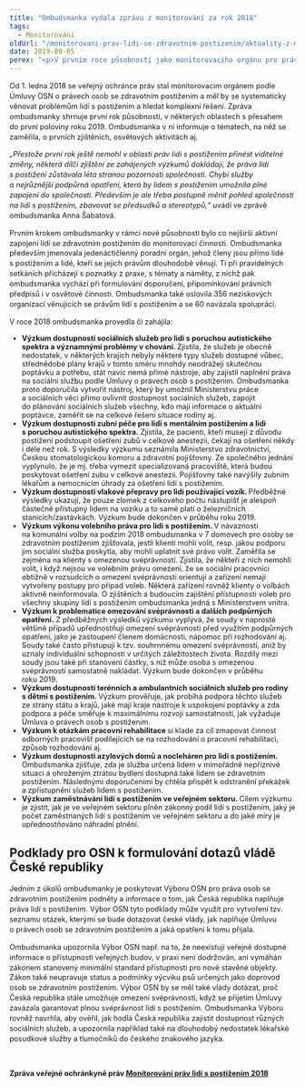 ```yaml
---
title: "Ombudsmanka vydala zprávu z monitorování za rok 2018"
tags:
  - Monitorování
oldUrl: "/monitorovani-prav-lidi-se-zdravotnim-postizenim/aktuality-z-monitorovani/aktuality-z-monitorovani-2019/ombudsmanka-vydala-zpravu-z-monitorovani-za-rok-2018/"
date: 2019-09-05
perex: "<p>V prvním roce působnosti jako monitorovacího orgánu pro práva lidí s postižením zahájila ombudsmanka řadu výzkumů k zásadním tématům a problémům. Na jejich vytipování se výrazně podíleli přímo lidé s postižením, zejména prostřednictvím poradního orgánu ombudsmanky. Na některé zjištěné nedostatky upozornila ombudsmanka Výbor OSN pro práva osob se zdravotním postižením.</p>"
---
```


<!-- imported from the old website -->

<p style="line-height: 17.92px; font-size: 12.8px;">Od 1. ledna 2018 se veřejný ochránce práv stal monitorovacím orgánem podle Úmluvy OSN o právech osob se zdravotním postižením a měl by se systematicky věnovat problémům lidí s postižením a hledat komplexní řešení. Zpráva ombudsmanky shrnuje první rok působnosti, v některých oblastech s přesahem do první poloviny roku 2019. Ombudsmanka v ní informuje o tématech, na něž se zaměřila, o prvních zjištěních, osvětových aktivitách aj.</p><p style="line-height: 17.92px; font-size: 12.8px;"><i>„Přestože první rok ještě nemohl v oblasti práv lidí s postižením přinést viditelné změny, některá dílčí zjištění ze zahájených výzkumů dokládají, že práva lidí s postižení zůstávala léta stranou pozornosti společnosti. Chybí služby a nejrůznější podpůrná opatření, která by lidem s postižením umožnila plné zapojení do společnosti. Především je ale třeba postupně měnit pohled společnosti na lidi s postižením, zbavovat se předsudků a stereotypů,“</i> uvádí ve zprávě ombudsmanka Anna Šabatová.</p><p style="line-height: 17.92px; font-size: 12.8px;">Prvním krokem ombudsmanky v rámci nové působnosti bylo co nejširší aktivní zapojení lidí se zdravotním postižením do monitorovací činnosti. Ombudsmanka především jmenovala jedenáctičlenný poradní orgán, jehož členy jsou přímo lidé s postižením a lidé, kteří se jejich právům dlouhodobě věnují. Ti při pravidelných setkáních přicházejí s poznatky z praxe, s tématy a náměty, z nichž pak ombudsmanka vychází při formulování doporučení, připomínkování právních předpisů i v osvětové činnosti. Ombudsmanka také oslovila 356 neziskových organizací věnujících se právům lidí s postižením a se 60 navázala spolupráci.</p><p style="line-height: 17.92px; font-size: 12.8px;">V roce 2018 ombudsmanka provedla či zahájila:</p><span style="background-color: initial; font-size: 12.8px;"><ul style=""><li style=""><b>Výzkum dostupnosti sociálních služeb pro lidi s poruchou autistického spektra a významnými problémy v chování</b><span style="background-color: initial; font-size: 12.8px;"><b>. </b>Zjistila, že služeb je obecně nedostatek, v některých krajích nebyly některé typy služeb dostupné vůbec, střednědobé plány krajů v tomto směru mnohdy neodrážejí skutečnou poptávku a potřebu, stát navíc nemá přímé nástroje, aby zajistil naplnění práva na sociální službu podle Úmluvy o právech osob s postižením. Ombudsmanka proto doporučila vytvořit nástroj, který by umožnil Ministerstvu práce a sociálních věcí přímo ovlivnit dostupnost sociálních služeb, zapojit do plánování sociálních služeb všechny, kdo mají informace o aktuální poptávce, zaměřit se na celkové řešení situace rodiny aj.</span></li><li style=""><b>Výzkum dostupnosti zubní péče pro lidi s mentálním postižením a lidi s poruchou autistického spektra</b><span style="background-color: initial; font-size: 12.8px;"><b>.</b> Zjistila, že pacienti, kteří musejí z důvodu postižení podstoupit ošetření zubů v celkové anestezii, čekají na ošetření někdy i déle než rok. S výsledky výzkumu seznámila Ministerstvo zdravotnictví, Českou stomatologickou komoru a zdravotní pojišťovny. Ze společného jednání vyplynulo, že je mj. třeba vymezit specializovaná pracoviště, která budou poskytovat ošetření zubu v celkové anestezii. Pojišťovny také navýšily zubním lékařům a nemocnicím úhrady za ošetření lidí s postižením.</span></li><li style=""><span style="font-weight: bold; background-color: initial; font-size: 12.8px;">V</span><b>ýzkum dostupnosti vlakové přepravy pro lidi používající vozík</b><span style="background-color: initial; font-size: 12.8px;"><b>. </b>Předběžné výsledky ukazují, že pouze zlomek z celkového počtu nástupišť je alespoň částečně přístupný lidem na vozíku a to samé platí o železničních stanicích/zastávkách. Výzkum bude dokončen v průběhu roku 2019.</span></li><li style=""><b>Výzkum výkonu volebního práva pro lidi s postižením</b><span style="background-color: initial; font-size: 12.8px;"><b>. </b>V návaznosti na komunální volby na podzim 2018 ombudsmanka v 7 domovech pro osoby se zdravotním postižením zjišťovala, jestli klienti mohli volit, resp. jakou podporu jim sociální služba poskytla, aby mohli uplatnit své právo volit. Zaměřila se zejména na klienty s omezenou svéprávností. Zjistila, že někteří z nich nemohli volit, i když nejsou ve volebním právu omezeni, že se sociální pracovníci obtížně v rozsudcích o omezení svéprávnosti orientují a zařízení nemají vytvořeny postupy pro případ voleb. Některá zařízení rovněž klienty o volbách aktivně neinformovala. O zjištěních a budoucím zajištění přístupnosti voleb pro všechny skupiny lidí s postižením ombudsmanka jedná s Ministerstvem vnitra.</span></li><li style=""><b>Výzkum k problematice omezování svéprávnosti a dalších podpůrných opatření</b><span style="background-color: initial; font-size: 12.8px;"><b>.</b> Z předběžných výsledků výzkumu vyplývá, že soudy v naprosté většině případů upřednostňují omezení svéprávnosti před využitím podpůrných opatření, jako je zastoupení členem domácnosti, nápomoc při rozhodování aj. Soudy také často přistupují k tzv. souhrnnému omezení svéprávnosti, aniž by uznaly individuální schopnosti v určitých záležitostech života. Rozdíly mezi soudy jsou také při stanovení částky, s níž může osoba s omezenou svéprávností samostatně nakládat. Výzkum bude dokončen v průběhu roku 2019.</span></li><li style=""><b>Výzkum dostupnosti terénních a ambulantních sociálních služeb pro rodiny s dětmi s postižením</b><span style="background-color: initial; font-size: 12.8px;"><b>. </b>Výzkum prověřuje, jak probíhá podpora těchto služeb ze strany státu a krajů, jaké mají kraje nástroje k uspokojení poptávky a zda podpora a péče směřuje k maximálnímu rozvoji samostatnosti, jak vyžaduje Úmluva o právech osob s postižením.</span></li><li style=""><b>Výzkum k otázkám pracovní rehabilitace</b><span style="background-color: initial; font-size: 12.8px;"><b> </b>si klade za cíl zmapovat činnost odborných pracovišť podílejících se na rozhodování o pracovní rehabilitaci, způsob rozhodování aj.</span></li><li style=""><b>Výzkum dostupnosti azylových domů a nocleháren pro lidi s postižením</b><span style="background-color: initial; font-size: 12.8px;"><b>. </b>Ombudsmanka zjišťuje, zda je služba určená lidem v mimořádně nepříznivé situaci a ohroženým ztrátou bydlení dostupná také lidem se zdravotním postižením. Následnými doporučeními by chtěla přispět k odstranění překážek a zpřístupnění služeb lidem s postižením.</span></li><li style=""><b>Výzkum zaměstnávání lidí s postižením ve veřejném sektoru</b><span style="background-color: initial; font-size: 12.8px;"><b>. </b>Cílem výzkumu je zjistit, jak je ve veřejném sektoru plněn zákonný podíl lidí s postižením, jaký je počet zaměstnaných lidí s postižením ve veřejném sektoru a do jaké míry je upřednostňováno náhradní plnění.</span></li></ul></span><h2>Podklady pro OSN k formulování dotazů vládě České republiky</h2><p style="line-height: 17.92px; font-size: 12.8px;">Jedním z úkolů ombudsmanky je poskytovat Výboru OSN pro práva osob se zdravotním postižením podněty a informace o tom, jak Česká republika naplňuje práva lidí s postižením. Výbor OSN tyto podklady může využít pro vytvoření tzv. seznamu otázek, kterými se bude dotazovat české vlády, jak naplňuje Úmluvu o právech osob se zdravotním postižením a jaká opatření k tomu přijala.</p><p style="line-height: 17.92px; font-size: 12.8px;">Ombudsmanka upozornila Výbor OSN např. na to, že neexistují veřejně dostupné informace o přístupnosti veřejných budov, v praxi není dodržován, ani vymáhán zákonem stanovený minimální standard přístupnosti pro nově stavěné objekty. Zákon také neupravuje status a podmínky výcviku psů určených jako doprovod osob se zdravotním postižením. Výbor OSN by se měl také vlády dotázat, proč Česká republika stále umožňuje omezení svéprávnosti, když se přijetím Úmluvy zavázala garantovat plnou svéprávnost lidí s postižením. Ombudsmanka Výboru rovněž navrhla, aby ověřil, jak hodlá Česká republika zajistit dostupnost různých sociálních služeb, a upozornila například také na dlouhodobý nedostatek lékařské posudkové služby a tlumočníků do českého znakového jazyka.</p><p style="line-height: 17.92px; font-size: 12.8px;"> </p><p style="line-height: 17.92px; font-size: 12.8px;"><b>Zpráva veřejné ochránkyně práv<span style="font-size: 12.8px;"> </span><a href="/uploads-import/CRPD/Vyrocni_zpravy/CRPD_2018_CZ_web.pdf" target="_blank"><span style="font-size: 12.8px;">Monitorování</span> práv lidí s postižením 2018</a></b></p>
